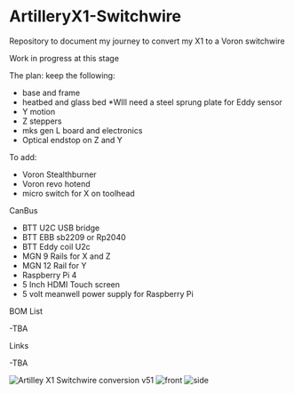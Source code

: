 # ArtilleryX1-Switchwire

Repository to document my journey to convert my X1 to a Voron switchwire

Work in progress at this stage 



The plan:
keep the following:
  - base and frame
  - heatbed and glass bed *WIll need a steel sprung plate for Eddy sensor
  - Y motion
  - Z steppers
  - mks gen L board and electronics
  - Optical endstop on Z and Y

To add:
- Voron Stealthburner
- Voron revo hotend
- micro switch for X on toolhead
  
CanBus
  - BTT U2C USB bridge
  - BTT EBB sb2209 or Rp2040
  - BTT Eddy coil U2c
  - MGN 9 Rails for X and Z
  - MGN 12 Rail for Y
  - Raspberry Pi 4
  - 5 Inch HDMI Touch screen
  - 5 volt meanwell power supply for Raspberry Pi

BOM List

  -TBA

Links

  -TBA

 
  
     
![Artilley X1 Switchwire conversion v51](https://github.com/user-attachments/assets/d0693d2d-cb69-4085-a800-aaf0207d28d4)
![front](https://github.com/user-attachments/assets/8c070d57-c232-4805-9610-9f7ef15c277e)
![side](https://github.com/user-attachments/assets/65fe941e-e3ff-4bdc-aa8e-1f998d695248)

